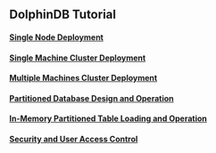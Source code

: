 ## DolphinDB Tutorial

#### [Single Node Deployment](https://github.com/dolphindb/Tutorials_EN/blob/master/standalone_server.md)
#### [Single Machine Cluster Deployment](https://github.com/dolphindb/Tutorials_EN/blob/master/single_machine_cluster_deploy.md)
#### [Multiple Machines Cluster Deployment](https://github.com/dolphindb/Tutorials_EN/blob/master/multi_machine_cluster_deploy.md)
#### [Partitioned Database Design and Operation](https://github.com/dolphindb/Tutorials_EN/blob/master/database.md)
#### [In-Memory Partitioned Table Loading and Operation](https://github.com/dolphindb/Tutorials_EN/blob/master/partitioned_in_memory_table.md)
#### [Security and User Access Control](https://github.com/dolphindb/Tutorials_EN/blob/master/ACL_and_Security.md)
